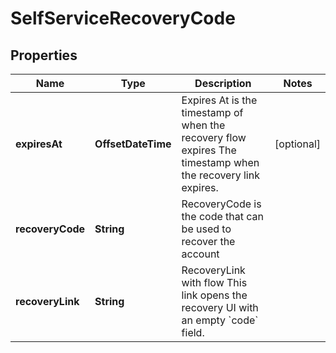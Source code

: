 

# SelfServiceRecoveryCode


## Properties

| Name | Type | Description | Notes |
|------------ | ------------- | ------------- | -------------|
|**expiresAt** | **OffsetDateTime** | Expires At is the timestamp of when the recovery flow expires  The timestamp when the recovery link expires. |  [optional] |
|**recoveryCode** | **String** | RecoveryCode is the code that can be used to recover the account |  |
|**recoveryLink** | **String** | RecoveryLink with flow  This link opens the recovery UI with an empty &#x60;code&#x60; field. |  |



